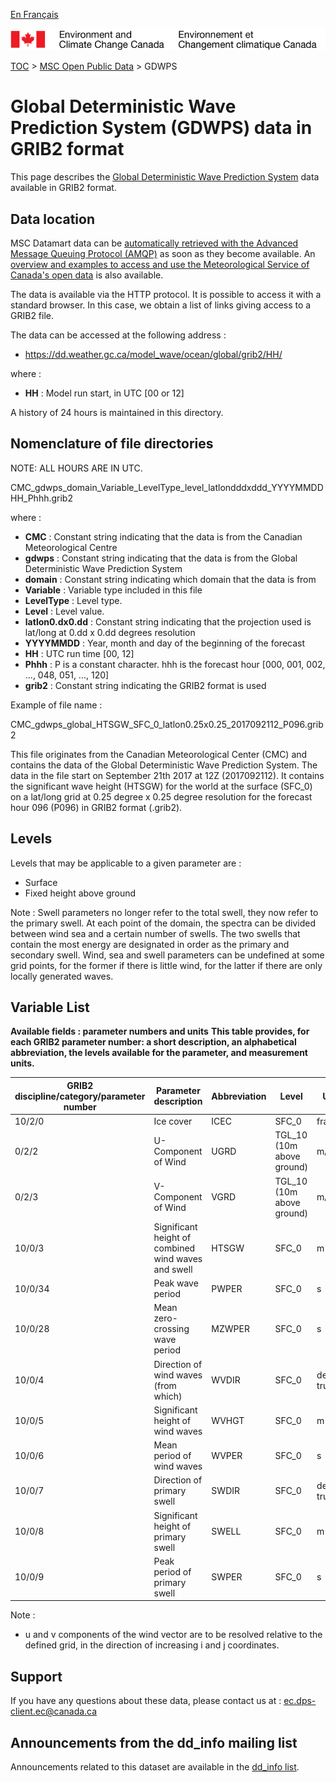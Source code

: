 [En Français](readme_gdwps-datamart_fr.md)

![ECCC logo](../../img_eccc-logo.png)

[TOC](../../readme_en.md) > [MSC Open Public Data](../readme_en.md) > GDWPS

# Global Deterministic Wave Prediction System (GDWPS) data in GRIB2 format

This page describes the [Global Deterministic Wave Prediction System](readme_gdwps_en.md) data available in GRIB2 format.

## Data location

MSC Datamart data can be [automatically retrieved with the Advanced Message Queuing Protocol (AMQP)](../../msc-datamart/amqp_en.md) as soon as they become available. An [overview and examples to access and use the Meteorological Service of Canada's open data](../../usage/readme_en.md) is also available.


The data is available via the HTTP protocol. It is possible to access it with a standard browser. In this case, we obtain a list of links giving access to a GRIB2 file.

The data can be accessed at the following address :

* https://dd.weather.gc.ca/model_wave/ocean/global/grib2/HH/

where :

* __HH__ : Model run start, in UTC [00 or 12]

A history of 24 hours is maintained in this directory.

## Nomenclature of file directories 

NOTE: ALL HOURS ARE IN UTC.

CMC_gdwps_domain_Variable_LevelType_level_latlondddxddd_YYYYMMDDHH_Phhh.grib2

where :

* __CMC__ : Constant string indicating that the data is from the Canadian Meteorological Centre
* __gdwps__ : Constant string indicating that the data is from the Global Deterministic Wave Prediction System
* __domain__ : Constant string indicating which domain that the data is from
* __Variable__ : Variable type included in this file
* __LevelType__ : Level type.
* __Level__ : Level value.
* __latlon0.dx0.dd__ : Constant string indicating that the projection used is lat/long at 0.dd x 0.dd degrees resolution
* __YYYYMMDD__ : Year, month and day of the beginning of the forecast
* __HH__ : UTC run time [00, 12]
* __Phhh__ : P is a constant character. hhh is the forecast hour [000, 001, 002, ..., 048, 051, ..., 120]
* __grib2__ : Constant string indicating the GRIB2 format is used

Example of file name :

CMC_gdwps_global_HTSGW_SFC_0_latlon0.25x0.25_2017092112_P096.grib2

This file originates from the Canadian Meteorological Center (CMC) and contains the data of the Global Deterministic Wave Prediction System. The data in the file start on September 21th 2017 at 12Z (2017092112). It contains the significant wave height (HTSGW) for the world at the surface (SFC_0) on a lat/long grid at 0.25 degree x 0.25 degree resolution for the forecast hour 096 (P096) in GRIB2 format (.grib2).

## Levels

Levels that may be applicable to a given parameter are :

* Surface
* Fixed height above ground

Note : Swell parameters no longer refer to the total swell, they now refer to the primary swell. At each point of the domain, the spectra can be divided between wind sea and a certain number of swells. The two swells that contain the most energy are designated in order as the primary and secondary swell. Wind, sea and swell parameters can be undefined at some grid points, for the former if there is little wind, for the latter if there are only locally generated waves.

## Variable List

__Available fields : parameter numbers and units__
__This table provides, for each GRIB2 parameter number: a short description, an alphabetical abbreviation, the levels available for the parameter, and measurement units.__ 

|GRIB2 discipline/category/parameter number | Parameter description |	Abbreviation |	Level |	Units |
|-------------------------------------------|-----------------------|----------------|--------|-------|
|10/2/0 |	Ice cover |	ICEC |	SFC_0 	|fraction|
|0/2/2 |	U-Component of Wind |	UGRD |	TGL_10 (10m above ground) |	m/s|
|0/2/3 |	V-Component of Wind |	VGRD |	TGL_10 (10m above ground) |	m/s|
|10/0/3 |	Significant height of combined wind waves and swell |	HTSGW |	SFC_0 |	m|
|10/0/34 |	Peak wave period |	PWPER |	SFC_0 |	s|
|10/0/28 |	Mean zero-crossing wave period |	MZWPER |	SFC_0 |	s|
|10/0/4 |	Direction of wind waves (from which) |	WVDIR |	SFC_0 |	degrees true|
|10/0/5 |	Significant height of wind waves |	WVHGT |	SFC_0 |	m|
|10/0/6 |	Mean period of wind waves |	WVPER |	SFC_0 |	s|
|10/0/7 |	Direction of primary swell |	SWDIR |	SFC_0 	|degrees true|
|10/0/8 |	Significant height of primary swell |	SWELL |	SFC_0 |	m|
|10/0/9 |	Peak period of primary swell 	|SWPER |	SFC_0 |	s|

Note :

* u and v components of the wind vector are to be resolved relative to the defined grid, in the direction of increasing i and j coordinates.

## Support

If you have any questions about these data, please contact us at : ec.dps-client.ec@canada.ca

## Announcements from the dd_info mailing list 

Announcements related to this dataset are available in the [dd_info list](https://lists.ec.gc.ca/cgi-bin/mailman/listinfo/dd_info).
 
 
 
 